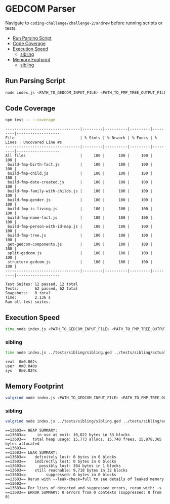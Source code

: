<!-- omit in toc -->
# GEDCOM Parser

Navigate to `coding-challenge/challenge-2/andrew` before running scripts or tests.

- [Run Parsing Script](#run-parsing-script)
- [Code Coverage](#code-coverage)
- [Execution Speed](#execution-speed)
  - [sibling](#sibling)
- [Memory Footprint](#memory-footprint)
  - [sibling](#sibling-1)

## Run Parsing Script

```bash
node index.js <PATH_TO_GEDCOM_INPUT_FILE> <PATH_TO_FMP_TREE_OUTPUT_FILE>
```

## Code Coverage

```bash
npm test -- --coverage
```

```text
---------------------------------|---------|----------|---------|---------|-------------------
File                             | % Stmts | % Branch | % Funcs | % Lines | Uncovered Line #s 
---------------------------------|---------|----------|---------|---------|-------------------
All files                        |     100 |      100 |     100 |     100 |                   
 build-fmp-birth-fact.js         |     100 |      100 |     100 |     100 |                   
 build-fmp-child.js              |     100 |      100 |     100 |     100 |                   
 build-fmp-date-created.js       |     100 |      100 |     100 |     100 |                   
 build-fmp-family-with-childs.js |     100 |      100 |     100 |     100 |                   
 build-fmp-gender.js             |     100 |      100 |     100 |     100 |                   
 build-fmp-is-living.js          |     100 |      100 |     100 |     100 |                   
 build-fmp-name-fact.js          |     100 |      100 |     100 |     100 |                   
 build-fmp-person-with-id-map.js |     100 |      100 |     100 |     100 |                   
 build-fmp-tree.js               |     100 |      100 |     100 |     100 |                   
 get-gedcom-components.js        |     100 |      100 |     100 |     100 |                   
 split-gedcom.js                 |     100 |      100 |     100 |     100 |                   
 structure-gedcom.js             |     100 |      100 |     100 |     100 |                   
---------------------------------|---------|----------|---------|---------|-------------------

Test Suites: 12 passed, 12 total
Tests:       62 passed, 62 total
Snapshots:   0 total
Time:        2.136 s
Ran all test suites.

```

## Execution Speed

```bash
time node index.js <PATH_TO_GEDCOM_INPUT_FILE> <PATH_TO_FMP_TREE_OUTPUT_FILE>
```

### sibling

```bash
time node index.js ../tests/sibling/sibling.ged ../tests/sibling/actual.json
```

```text
real  0m0.062s
user  0m0.040s
sys   0m0.024s
```

## Memory Footprint

```bash
valgrind node index.js <PATH_TO_GEDCOM_INPUT_FILE> <PATH_TO_FMP_TREE_OUTPUT_FILE>
```

### sibling

```bash
valgrind node index.js ../tests/sibling/sibling.ged ../tests/sibling/actual.json
```

```text
==13603== HEAP SUMMARY:
==13603==     in use at exit: 10,022 bytes in 33 blocks
==13603==   total heap usage: 15,773 allocs, 15,740 frees, 15,878,365 bytes allocated
==13603== 
==13603== LEAK SUMMARY:
==13603==    definitely lost: 0 bytes in 0 blocks
==13603==    indirectly lost: 0 bytes in 0 blocks
==13603==      possibly lost: 304 bytes in 1 blocks
==13603==    still reachable: 9,718 bytes in 32 blocks
==13603==         suppressed: 0 bytes in 0 blocks
==13603== Rerun with --leak-check=full to see details of leaked memory
==13603== 
==13603== For lists of detected and suppressed errors, rerun with: -s
==13603== ERROR SUMMARY: 0 errors from 0 contexts (suppressed: 0 from 0)
```
